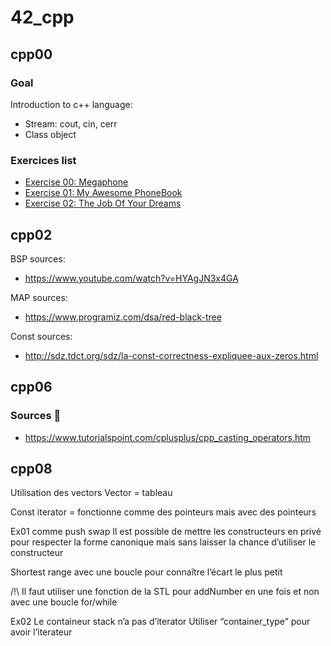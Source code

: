 # 42\_cpp

## cpp00
### Goal
Introduction to c++ language:
- Stream: cout, cin, cerr
- Class object

### Exercices list
- [Exercise 00: Megaphone](cpp00/ex00)
- [Exercise 01: My Awesome PhoneBook](cpp00/ex01)
- [Exercise 02: The Job Of Your Dreams](cpp00/ex02)

## cpp02
BSP sources:<br>
- https://www.youtube.com/watch?v=HYAgJN3x4GA

MAP sources:<br>
- https://www.programiz.com/dsa/red-black-tree

Const sources:<br>
- http://sdz.tdct.org/sdz/la-const-correctness-expliquee-aux-zeros.html

## cpp06

### Sources :link:
- https://www.tutorialspoint.com/cplusplus/cpp_casting_operators.htm

## cpp08
Utilisation des vectors
Vector = tableau

Const iterator = fonctionne comme des pointeurs mais avec des pointeurs

Ex01 comme push swap
Il est possible de mettre les constructeurs en privé pour respecter la forme canonique mais sans laisser la chance d’utiliser le constructeur

Shortest range avec une boucle pour connaître l’écart le plus petit

/!\ Il faut utiliser une fonction de la STL pour addNumber en une fois et non avec une boucle for/while

Ex02
Le containeur stack n’a pas d’iterator
Utiliser “container_type” pour avoir l’iterateur

